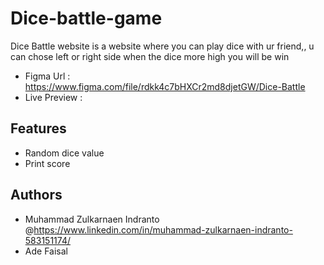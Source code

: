 # Dice-battle-game

Dice Battle website is a website where you can play dice with ur friend,, u can chose left or right side when the dice more high you will be win

- Figma Url : https://www.figma.com/file/rdkk4c7bHXCr2md8djetGW/Dice-Battle
- Live Preview :

## Features

- Random dice value
- Print score

## Authors

- Muhammad Zulkarnaen Indranto @https://www.linkedin.com/in/muhammad-zulkarnaen-indranto-583151174/
- Ade Faisal 
